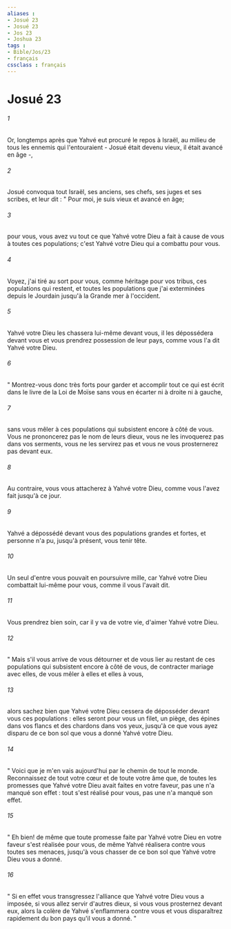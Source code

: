 ```yaml
---
aliases : 
- Josué 23
- Josué 23
- Jos 23
- Joshua 23
tags : 
- Bible/Jos/23
- français
cssclass : français
---
```


# Josué 23

###### 1
Or, longtemps après que Yahvé eut procuré le repos à Israël, au milieu de tous les ennemis qui l'entouraient - Josué était devenu vieux, il était avancé en âge -, 
###### 2
Josué convoqua tout Israël, ses anciens, ses chefs, ses juges et ses scribes, et leur dit : " Pour moi, je suis vieux et avancé en âge; 
###### 3
pour vous, vous avez vu tout ce que Yahvé votre Dieu a fait à cause de vous à toutes ces populations; c'est Yahvé votre Dieu qui a combattu pour vous. 
###### 4
Voyez, j'ai tiré au sort pour vous, comme héritage pour vos tribus, ces populations qui restent, et toutes les populations que j'ai exterminées depuis le Jourdain jusqu'à la Grande mer à l'occident. 
###### 5
Yahvé votre Dieu les chassera lui-même devant vous, il les dépossédera devant vous et vous prendrez possession de leur pays, comme vous l'a dit Yahvé votre Dieu. 
###### 6
" Montrez-vous donc très forts pour garder et accomplir tout ce qui est écrit dans le livre de la Loi de Moïse sans vous en écarter ni à droite ni à gauche, 
###### 7
sans vous mêler à ces populations qui subsistent encore à côté de vous. Vous ne prononcerez pas le nom de leurs dieux, vous ne les invoquerez pas dans vos serments, vous ne les servirez pas et vous ne vous prosternerez pas devant eux. 
###### 8
Au contraire, vous vous attacherez à Yahvé votre Dieu, comme vous l'avez fait jusqu'à ce jour. 
###### 9
Yahvé a dépossédé devant vous des populations grandes et fortes, et personne n'a pu, jusqu'à présent, vous tenir tête. 
###### 10
Un seul d'entre vous pouvait en poursuivre mille, car Yahvé votre Dieu combattait lui-même pour vous, comme il vous l'avait dit. 
###### 11
Vous prendrez bien soin, car il y va de votre vie, d'aimer Yahvé votre Dieu. 
###### 12
" Mais s'il vous arrive de vous détourner et de vous lier au restant de ces populations qui subsistent encore à côté de vous, de contracter mariage avec elles, de vous mêler à elles et elles à vous, 
###### 13
alors sachez bien que Yahvé votre Dieu cessera de déposséder devant vous ces populations : elles seront pour vous un filet, un piège, des épines dans vos flancs et des chardons dans vos yeux, jusqu'à ce que vous ayez disparu de ce bon sol que vous a donné Yahvé votre Dieu. 
###### 14
" Voici que je m'en vais aujourd'hui par le chemin de tout le monde. Reconnaissez de tout votre cœur et de toute votre âme que, de toutes les promesses que Yahvé votre Dieu avait faites en votre faveur, pas une n'a manqué son effet : tout s'est réalisé pour vous, pas une n'a manqué son effet. 
###### 15
" Eh bien! de même que toute promesse faite par Yahvé votre Dieu en votre faveur s'est réalisée pour vous, de même Yahvé réalisera contre vous toutes ses menaces, jusqu'à vous chasser de ce bon sol que Yahvé votre Dieu vous a donné. 
###### 16
" Si en effet vous transgressez l'alliance que Yahvé votre Dieu vous a imposée, si vous allez servir d'autres dieux, si vous vous prosternez devant eux, alors la colère de Yahvé s'enflammera contre vous et vous disparaîtrez rapidement du bon pays qu'il vous a donné. " 
